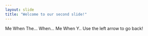 ```yaml
---
layout: slide
title: "Welcome to our second slide!"
---
```

Me When The... When... Me When Y..
Use the left arrow to go back!
